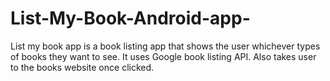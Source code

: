 # List-My-Book-Android-app-
List my book app is a book listing app that shows the user whichever types of books they want to see. It uses Google book listing API. Also takes user to the books website once clicked.
